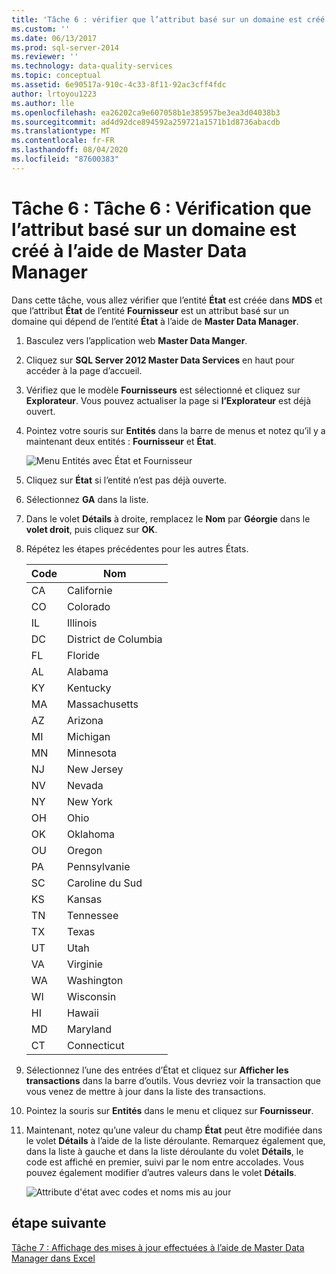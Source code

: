 ```yaml
---
title: 'Tâche 6 : vérifier que l’attribut basé sur un domaine est créé à l’aide de la Data Manager maître | Microsoft Docs'
ms.custom: ''
ms.date: 06/13/2017
ms.prod: sql-server-2014
ms.reviewer: ''
ms.technology: data-quality-services
ms.topic: conceptual
ms.assetid: 6e90517a-910c-4c33-8f11-92ac3cff4fdc
author: lrtoyou1223
ms.author: lle
ms.openlocfilehash: ea26202ca9e607058b1e385957be3ea3d04038b3
ms.sourcegitcommit: ad4d92dce894592a259721a1571b1d8736abacdb
ms.translationtype: MT
ms.contentlocale: fr-FR
ms.lasthandoff: 08/04/2020
ms.locfileid: "87600383"
---
```

# <a name="task-6-verify-that-the-domain-based-attribute-is-created-using-master-data-manager"></a>Tâche 6 : Tâche 6 : Vérification que l’attribut basé sur un domaine est créé à l’aide de Master Data Manager
  Dans cette tâche, vous allez vérifier que l’entité **État** est créée dans **MDS** et que l’attribut **État** de l’entité **Fournisseur** est un attribut basé sur un domaine qui dépend de l’entité **État** à l’aide de **Master Data Manager**.

1.  Basculez vers l’application web **Master Data Manger**.

2.  Cliquez sur **SQL Server 2012 Master Data Services** en haut pour accéder à la page d’accueil.

3.  Vérifiez que le modèle **Fournisseurs** est sélectionné et cliquez sur **Explorateur**. Vous pouvez actualiser la page si **l’Explorateur** est déjà ouvert.

4.  Pointez votre souris sur **Entités** dans la barre de menus et notez qu’il y a maintenant deux entités : **Fournisseur** et **État**.

     ![Menu Entités avec État et Fournisseur](../../2014/tutorials/media/et-verifythatthedbaiscreatedusingmdm-01.jpg "Menu Entités avec État et Fournisseur")

5.  Cliquez sur **État** si l’entité n’est pas déjà ouverte.

6.  Sélectionnez **GA** dans la liste.

7.  Dans le volet **Détails** à droite, remplacez le **Nom** par **Géorgie** dans le **volet droit**, puis cliquez sur **OK**.

8.  Répétez les étapes précédentes pour les autres États.

    |Code|Nom|
    |----------|----------|
    |CA|Californie|
    |CO|Colorado|
    |IL|Illinois|
    |DC|District de Columbia|
    |FL|Floride|
    |AL|Alabama|
    |KY|Kentucky|
    |MA|Massachusetts|
    |AZ|Arizona|
    |MI|Michigan|
    |MN|Minnesota|
    |NJ|New Jersey|
    |NV|Nevada|
    |NY|New York|
    |OH|Ohio|
    |OK|Oklahoma|
    |OU|Oregon|
    |PA|Pennsylvanie|
    |SC|Caroline du Sud|
    |KS|Kansas|
    |TN|Tennessee|
    |TX|Texas|
    |UT|Utah|
    |VA|Virginie|
    |WA|Washington|
    |WI|Wisconsin|
    |HI|Hawaii|
    |MD|Maryland|
    |CT|Connecticut|

9. Sélectionnez l’une des entrées d’État et cliquez sur **Afficher les transactions** dans la barre d’outils. Vous devriez voir la transaction que vous venez de mettre à jour dans la liste des transactions.

10. Pointez la souris sur **Entités** dans le menu et cliquez sur **Fournisseur**.

11. Maintenant, notez qu’une valeur du champ **État** peut être modifiée dans le volet **Détails** à l’aide de la liste déroulante. Remarquez également que, dans la liste à gauche et dans la liste déroulante du volet **Détails**, le code est affiché en premier, suivi par le nom entre accolades. Vous pouvez également modifier d’autres valeurs dans le volet **Détails**.

     ![Attribute d'état avec codes et noms mis au jour](../../2014/tutorials/media/et-verifythatthedbaiscreatedusingmdm-02.jpg "Attribute d'état avec codes et noms mis au jour")

## <a name="next-step"></a>étape suivante
 [Tâche 7 : Affichage des mises à jour effectuées à l’aide de Master Data Manager dans Excel](../../2014/tutorials/task-7-viewing-updates-made-using-master-data-manager-in-excel.md)


